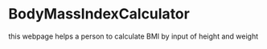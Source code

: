 # BodyMassIndexCalculator
this webpage helps a person to calculate BMI by input of height and weight
